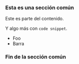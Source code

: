 ### <a name="this-is-a-common-section"></a>Esta es una sección común

Este es parte del contenido.

Y algo más con `code snippet`.

* Foo
* Barra

### <a name="end-of-common-section"></a>Fin de la sección común